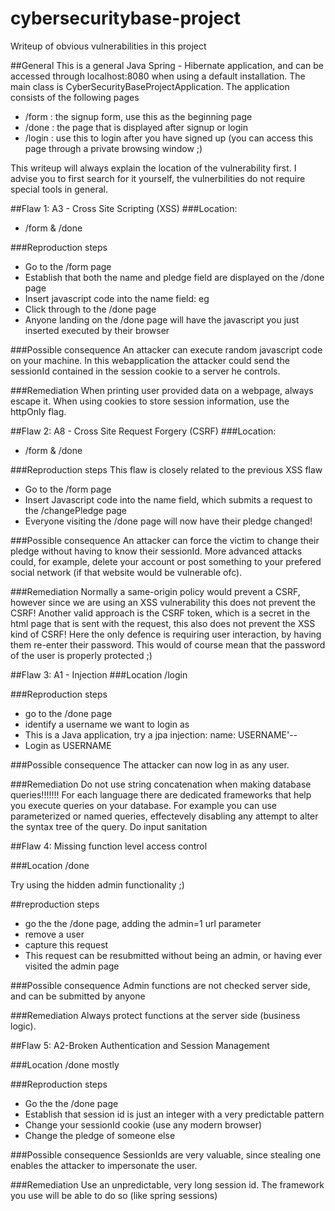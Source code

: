 # cybersecuritybase-project
Writeup of obvious vulnerabilities in this project

##General
This is a general Java Spring - Hibernate application, and can be accessed through localhost:8080 when using a default installation. The main class is CyberSecurityBaseProjectApplication.
The application consists of the following pages
- /form : the signup form, use this as the beginning page
- /done : the page that is displayed after signup or login
- /login : use this to login after you have signed up (you can access this page through a private browsing window ;)

This writeup will always explain the location of the vulnerability first. I advise you to first search for it yourself, the vulnerbilities do not require special tools in general.

##Flaw 1: A3 - Cross Site Scripting (XSS)
###Location:
- /form & /done


###Reproduction steps
- Go to the /form page
- Establish that both the name and pledge field are displayed on the /done page
- Insert javascript code into the name field: eg <script>alert(1)</script>
- Click through to the /done page
- Anyone landing on the /done page will have the javascript you just inserted executed by their browser

###Possible consequence
An attacker can execute random javascript code on your machine. In this webapplication the attacker could send the sessionId contained in the session cookie to a server he controls.


###Remediation
When printing user provided data on a webpage, always escape it.
When using cookies to store session information, use the httpOnly flag.


##Flaw 2: A8 - Cross Site Request Forgery (CSRF)
###Location:
- /form & /done



###Reproduction steps
This flaw is closely related to the previous XSS flaw
- Go to the /form page
- Insert Javascript code into the name field, which submits a request to the /changePledge page
- Everyone visiting the /done page will now have their pledge changed!

###Possible consequence
An attacker can force the victim to change their pledge without having to know their sessionId.
More advanced attacks could, for example, delete your account or post something to your prefered social network (if that website would be vulnerable ofc).

###Remediation
Normally a same-origin policy would prevent a CSRF, however since we are using an XSS vulnerability this does not prevent the CSRF!
Another valid approach is the CSRF token, which is a secret in the html page that is sent with the request, this also does not prevent the XSS kind of CSRF!
Here the only defence is requiring user interaction, by having them re-enter their password. This would of course mean that the password of the user is properly protected ;)

##Flaw 3: A1 - Injection
###Location
/login

###Reproduction steps
- go to the /done page
- identify a username we want to login as
- This is a Java application, try a jpa injection: name: USERNAME'--
- Login as USERNAME

###Possible consequence
The attacker can now log in as any user.

###Remediation
Do not use string concatenation when making database queries!!!!!!!
For each language there are dedicated frameworks that help you execute queries on your database. For example you can use parameterized or named queries, effectevely disabling any attempt to alter the syntax tree of the query.
Do input sanitation

##Flaw 4: Missing function level access control

###Location
/done

Try using the hidden admin functionality ;)


##reproduction steps
- go the the /done page, adding the admin=1 url parameter
- remove a user
- capture this request
- This request can be resubmitted without being an admin, or having ever visited the admin page

###Possible consequence
Admin functions are not checked server side, and can be submitted by anyone

###Remediation
Always protect functions at the server side (business logic).

##Flaw 5: A2-Broken Authentication and Session Management

###Location
/done mostly

###Reproduction steps
- Go the the /done page
- Establish that session id is just an integer with a very predictable pattern
- Change your sessionId cookie (use any modern browser)
- Change the pledge of someone else

###Possible consequence
SessionIds are very valuable, since stealing one enables the attacker to impersonate the user.

###Remediation
Use an unpredictable, very long session id. The framework you use will be able to do so (like spring sessions)



